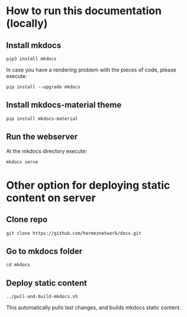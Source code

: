 # How to run this documentation (locally)
## Install mkdocs
```
pip3 install mkdocs
```

In case you have a rendering problem with the pieces of code, please execute:
```
pip install --upgrade mkdocs
```

## Install mkdocs-material theme
```
pip install mkdocs-material
```

## Run the webserver
At the mkdocs directory execute:

```
mkdocs serve
```


# Other option for deploying static content on server

## Clone repo
```
git clone https://github.com/hermeznetwork/docs.git
```
## Go to mkdocs folder
```
cd mkdocs
```

## Deploy static content
```
../pull-and-build-mkdocs.sh
```
This automatically pulls last changes, and builds mkdocs static content.
